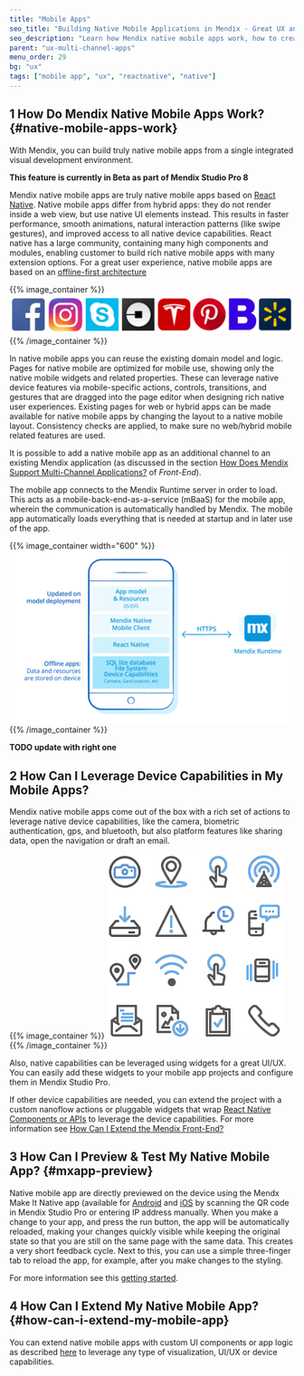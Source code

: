 ```yaml
---
title: "Mobile Apps"
seo_title: "Building Native Mobile Applications in Mendix - Great UX and Leverage Device Functionality"
seo_description: "Learn how Mendix native mobile apps work, how to create a great ux and leverage device capabilities as well as publishing, testing & updating applications."
parent: "ux-multi-channel-apps"
menu_order: 29
bg: "ux"
tags: ["mobile app", "ux", "reactnative", "native"]
---
```


## 1 How Do Mendix Native Mobile Apps Work? {#native-mobile-apps-work}

With Mendix, you can build truly native mobile apps from a single integrated visual development environment.

**This feature is currently in Beta as part of Mendix Studio Pro 8**

Mendix native mobile apps are truly native mobile apps based on [React Native](https://facebook.github.io/react-native/). Native mobile apps differ from hybrid apps: they do not render inside a web view, but use native UI elements instead. This results in faster performance, smooth animations, natural interaction patterns (like swipe gestures), and improved access to all native device capabilities. React native has a large community, containing many high components and modules, enabling customer to build rich native mobile apps with many extension options. For a great user experience, native mobile apps are based on an [offline-first architecture](offline)

{{% image_container %}}
![Examples of apps using ReactNative as technology](attachments/reactnative_showcases.png)
{{% /image_container %}}

In native mobile apps you can reuse the existing domain model and logic. Pages for native mobile are optimized for mobile use, showing only the native mobile widgets and related properties.
These can leverage native device features via mobile-specific actions, controls, transitions, and gestures that are dragged into the page editor when designing rich native user experiences.
Existing pages for web or hybrid apps can be made available for native mobile apps by changing the layout to a native mobile layout. Consistency checks are applied, to make sure no web/hybrid mobile related features are used.

It is possible to add a native mobile app as an additional channel to an existing Mendix application (as discussed in the section [How Does Mendix Support Multi-Channel Applications?](front-end#support-multi-channel) of *Front-End*).

The mobile app connects to the Mendix Runtime server in order to load. This acts as a mobile-back-end-as-a-service (mBaaS) for the mobile app, wherein the communication is automatically handled by Mendix. The mobile app automatically loads everything that is needed at startup and in later use of the app.

{{% image_container width="600" %}}
![Native Mobile Application Architecture](attachments/native-mobile-architecture.png)
{{% /image_container %}}

**TODO update with right one**

## 2 How Can I Leverage Device Capabilities in My Mobile Apps?
Mendix native mobile apps come out of the box with a rich set of actions to leverage native device capabilities, like the camera, biometric authentication, gps, and bluetooth, but also platform features like sharing data, open the navigation or draft an email. 

{{% image_container %}}
![Out of the box native device capabilities](attachments/native-actions.png)
{{% /image_container %}}

Also, native capabilities can be leveraged using widgets for a great UI/UX. You can easily add these widgets to your mobile app projects and configure them in Mendix Studio Pro. 

If other device capabilities are needed, you can extend the project with a custom nanoflow actions or pluggable widgets that wrap [React Native Components or APIs](https://facebook.github.io/react-native/docs/components-and-apis.html) to leverage the device capabilities. For more information see [How Can I Extend the Mendix Front-End?](front-end#extend)

## 3 How Can I Preview & Test My Native Mobile App? {#mxapp-preview}
Native mobile app are directly previewed on the device using the Mendx Make It Native app (available for [Android](https://play.google.com/store/apps/details?id=com.mendix.developerapp) and [iOS](https://docs.mendix.com/howto/mobile/getting-started-with-native-mobile#downloading-for-ios) by scanning the QR code in Mendix Studio Pro or entering IP address manually. When you make a change to your app, and press the run button, the app will be automatically reloaded, making your changes quickly visible while keeping the original state so that you are still on the same page with the same data. This creates a very short feedback cycle. Next to this, you can use a simple three-finger tab to reload the app, for example, after you make changes to the styling.

For more information see this [getting started](https://docs.mendix.com/howto/mobile/getting-started-with-native-mobile).

## 4 How Can I Extend My Native Mobile App? {#how-can-i-extend-my-mobile-app}
You can extend native mobile apps with custom UI components or app logic as described [here](front-end#extend) to leverage any type of visualization, UI/UX or device capabilities.
